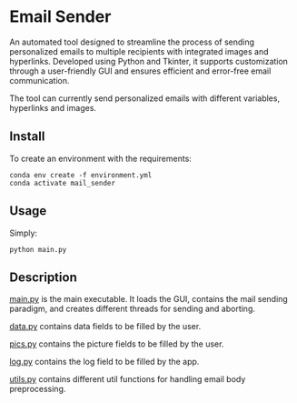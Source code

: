 # Email Sender
An automated tool designed to streamline the process of sending personalized emails to multiple recipients with integrated images and hyperlinks. Developed using Python and Tkinter, it supports customization through a user-friendly GUI and ensures efficient and error-free email communication.

The tool can currently send personalized emails with different variables, hyperlinks and images.

## Install
To create an environment with the requirements:
```
conda env create -f environment.yml
conda activate mail_sender
```

## Usage
Simply:
```
python main.py
```

## Description
[main.py](main.py) is the main executable. It loads the GUI, contains the mail sending paradigm, and creates different threads for sending and aborting.

[data.py](data.py) contains data fields to be filled by the user.

[pics.py](pics.py) contains the picture fields to be filled by the user.

[log.py](log.py) contains the log field to be filled by the app.

[utils.py](utils.py) contains different util functions for handling email body preprocessing.
